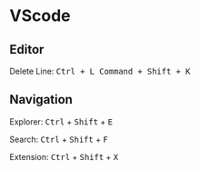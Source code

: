 # VScode

## Editor

Delete Line: <kbd>Ctrl</kdb> + <kbd>L</kbd> 
<kbd>Command</kdb> + <kbd>Shift</kbd> + <kbd>K</kbd>


## Navigation

Explorer: <kbd>Ctrl</kbd> + <kbd>Shift</kbd> + <kbd>E</kbd>

Search: <kbd>Ctrl</kbd> + <kbd>Shift</kbd> + <kbd>F</kbd>

Extension: <kbd>Ctrl</kbd> + <kbd>Shift</kbd> + <kbd>X</kbd>
